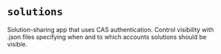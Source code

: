 # `solutions`

Solution-sharing app that uses CAS authentication. Control visibility with
.json files specifying when and to which accounts solutions should be visible.
